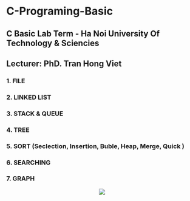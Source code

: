 # C-Programing-Basic
## C Basic Lab Term - Ha Noi University Of Technology & Sciencies
## Lecturer: PhD. Tran Hong Viet
### 1. FILE
### 2. LINKED LIST
### 3. STACK & QUEUE
### 4. TREE
### 5. SORT (Seclection, Insertion, Buble, Heap, Merge, Quick )
### 6. SEARCHING
### 7. GRAPH

<!DOCTYPE html>
<html lang="en">
<head>
    <meta charset="UTF-8">
    <meta http-equiv="X-UA-Compatible" content="IE=edge">
    <meta name="viewport" content="width=device-width, initial-scale=1.0">
    <title>Document</title>
</head>
<body>
   <p align="center"><img src="https://i.giphy.com/RThN0hOS2GO4M.gif" /></p> 
</body>
</html>
